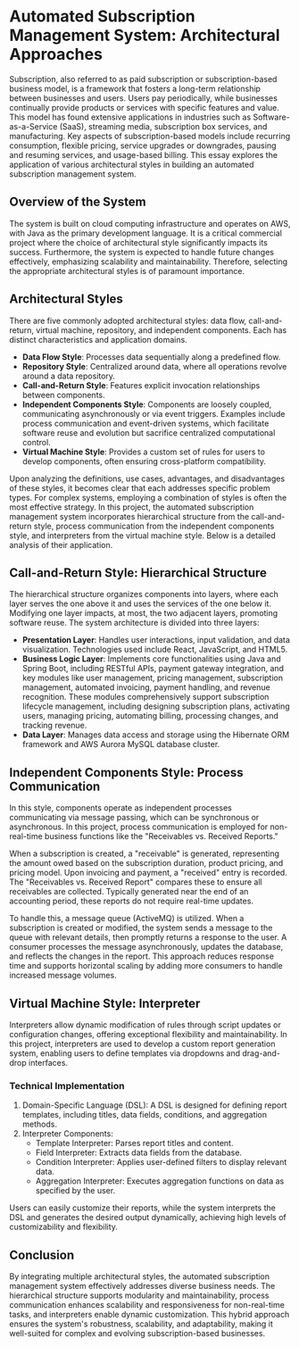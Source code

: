 # Automated Subscription Management System: Architectural Approaches
Subscription, also referred to as paid subscription or subscription-based business model, is a framework that fosters a long-term relationship between businesses and users. Users pay periodically, while businesses continually provide products or services with specific features and value. This model has found extensive applications in industries such as Software-as-a-Service (SaaS), streaming media, subscription box services, and manufacturing. Key aspects of subscription-based models include recurring consumption, flexible pricing, service upgrades or downgrades, pausing and resuming services, and usage-based billing. This essay explores the application of various architectural styles in building an automated subscription management system.

## Overview of the System
The system is built on cloud computing infrastructure and operates on AWS, with Java as the primary development language. It is a critical commercial project where the choice of architectural style significantly impacts its success. Furthermore, the system is expected to handle future changes effectively, emphasizing scalability and maintainability. Therefore, selecting the appropriate architectural styles is of paramount importance.

## Architectural Styles
There are five commonly adopted architectural styles: data flow, call-and-return, virtual machine, repository, and independent components. Each has distinct characteristics and application domains.
- **Data Flow Style**: Processes data sequentially along a predefined flow.
- **Repository Style**: Centralized around data, where all operations revolve around a data repository.
- **Call-and-Return Style**: Features explicit invocation relationships between components.
- **Independent Components Style**: Components are loosely coupled, communicating asynchronously or via event triggers. Examples include process communication and event-driven systems, which facilitate software reuse and evolution but sacrifice centralized computational control.
- **Virtual Machine Style**: Provides a custom set of rules for users to develop components, often ensuring cross-platform compatibility.

Upon analyzing the definitions, use cases, advantages, and disadvantages of these styles, it becomes clear that each addresses specific problem types. For complex systems, employing a combination of styles is often the most effective strategy. In this project, the automated subscription management system incorporates hierarchical structure from the call-and-return style, process communication from the independent components style, and interpreters from the virtual machine style. Below is a detailed analysis of their application.

## Call-and-Return Style: Hierarchical Structure
The hierarchical structure organizes components into layers, where each layer serves the one above it and uses the services of the one below it. Modifying one layer impacts, at most, the two adjacent layers, promoting software reuse. The system architecture is divided into three layers:
- **Presentation Layer**: Handles user interactions, input validation, and data visualization. Technologies used include React, JavaScript, and HTML5.
- **Business Logic Layer**: Implements core functionalities using Java and Spring Boot, including RESTful APIs, payment gateway integration, and key modules like user management, pricing management, subscription management, automated invoicing, payment handling, and revenue recognition. These modules comprehensively support subscription lifecycle management, including designing subscription plans, activating users, managing pricing, automating billing, processing changes, and tracking revenue.
- **Data Layer**: Manages data access and storage using the Hibernate ORM framework and AWS Aurora MySQL database cluster.

## Independent Components Style: Process Communication
In this style, components operate as independent processes communicating via message passing, which can be synchronous or asynchronous. In this project, process communication is employed for non-real-time business functions like the "Receivables vs. Received Reports."

When a subscription is created, a "receivable" is generated, representing the amount owed based on the subscription duration, product pricing, and pricing model. Upon invoicing and payment, a "received" entry is recorded. The "Receivables vs. Received Report" compares these to ensure all receivables are collected. Typically generated near the end of an accounting period, these reports do not require real-time updates.

To handle this, a message queue (ActiveMQ) is utilized. When a subscription is created or modified, the system sends a message to the queue with relevant details, then promptly returns a response to the user. A consumer processes the message asynchronously, updates the database, and reflects the changes in the report. This approach reduces response time and supports horizontal scaling by adding more consumers to handle increased message volumes.

## Virtual Machine Style: Interpreter
Interpreters allow dynamic modification of rules through script updates or configuration changes, offering exceptional flexibility and maintainability. In this project, interpreters are used to develop a custom report generation system, enabling users to define templates via dropdowns and drag-and-drop interfaces.

### Technical Implementation
1. Domain-Specific Language (DSL): A DSL is designed for defining report templates, including titles, data fields, conditions, and aggregation methods.
2. Interpreter Components:
    - Template Interpreter: Parses report titles and content.
    - Field Interpreter: Extracts data fields from the database.
    - Condition Interpreter: Applies user-defined filters to display relevant data.
    - Aggregation Interpreter: Executes aggregation functions on data as specified by the user.

Users can easily customize their reports, while the system interprets the DSL and generates the desired output dynamically, achieving high levels of customizability and flexibility.

## Conclusion
By integrating multiple architectural styles, the automated subscription management system effectively addresses diverse business needs. The hierarchical structure supports modularity and maintainability, process communication enhances scalability and responsiveness for non-real-time tasks, and interpreters enable dynamic customization. This hybrid approach ensures the system's robustness, scalability, and adaptability, making it well-suited for complex and evolving subscription-based businesses.

